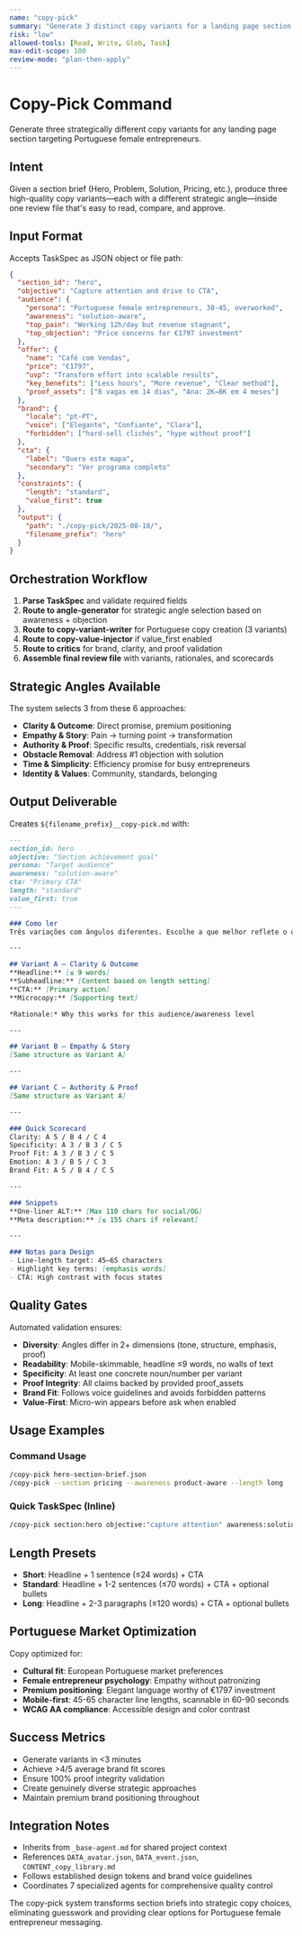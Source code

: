 ```yaml
---
name: "copy-pick"
summary: "Generate 3 distinct copy variants for a landing page section with strategic angles, rationales, and scorecards"
risk: "low"
allowed-tools: [Read, Write, Glob, Task]
max-edit-scope: 100
review-mode: "plan-then-apply"
---
```


# Copy-Pick Command

Generate three strategically different copy variants for any landing page section targeting Portuguese female entrepreneurs.

## Intent

Given a section brief (Hero, Problem, Solution, Pricing, etc.), produce three high-quality copy variants—each with a different strategic angle—inside one review file that's easy to read, compare, and approve.

## Input Format

Accepts TaskSpec as JSON object or file path:

```json
{
  "section_id": "hero",
  "objective": "Capture attention and drive to CTA",
  "audience": {
    "persona": "Portuguese female entrepreneurs, 30-45, overworked",
    "awareness": "solution-aware",
    "top_pain": "Working 12h/day but revenue stagnant",
    "top_objection": "Price concerns for €1797 investment"
  },
  "offer": {
    "name": "Café com Vendas",
    "price": "€1797",
    "uvp": "Transform effort into scalable results",
    "key_benefits": ["Less hours", "More revenue", "Clear method"],
    "proof_assets": ["8 vagas em 14 dias", "Ana: 2K→8K em 4 meses"]
  },
  "brand": {
    "locale": "pt-PT",
    "voice": ["Elegante", "Confiante", "Clara"],
    "forbidden": ["hard-sell clichés", "hype without proof"]
  },
  "cta": {
    "label": "Quero este mapa",
    "secondary": "Ver programa completo"
  },
  "constraints": {
    "length": "standard",
    "value_first": true
  },
  "output": {
    "path": "./copy-pick/2025-08-18/",
    "filename_prefix": "hero"
  }
}
```

## Orchestration Workflow

1. **Parse TaskSpec** and validate required fields
2. **Route to angle-generator** for strategic angle selection based on awareness + objection
3. **Route to copy-variant-writer** for Portuguese copy creation (3 variants)
4. **Route to copy-value-injector** if value_first enabled
5. **Route to critics** for brand, clarity, and proof validation
6. **Assemble final review file** with variants, rationales, and scorecards

## Strategic Angles Available

The system selects 3 from these 6 approaches:
- **Clarity & Outcome**: Direct promise, premium positioning
- **Empathy & Story**: Pain → turning point → transformation  
- **Authority & Proof**: Specific results, credentials, risk reversal
- **Obstacle Removal**: Address #1 objection with solution
- **Time & Simplicity**: Efficiency promise for busy entrepreneurs
- **Identity & Values**: Community, standards, belonging

## Output Deliverable

Creates `${filename_prefix}__copy-pick.md` with:

```markdown
---
section_id: hero
objective: "Section achievement goal"  
persona: "Target audience"
awareness: "solution-aware"
cta: "Primary CTA"
length: "standard"
value_first: true
---

### Como ler
Três variações com ângulos diferentes. Escolhe a que melhor reflete o que queres enfatizar nesta secção.

---

## Variant A — Clarity & Outcome
**Headline:** [≤ 9 words]
**Subheadline:** [Content based on length setting]  
**CTA:** [Primary action]
**Microcopy:** [Supporting text]

*Rationale:* Why this works for this audience/awareness level

---

## Variant B — Empathy & Story
[Same structure as Variant A]

---

## Variant C — Authority & Proof
[Same structure as Variant A]  

---

### Quick Scorecard
Clarity: A 5 / B 4 / C 4
Specificity: A 3 / B 3 / C 5
Proof Fit: A 3 / B 3 / C 5  
Emotion: A 3 / B 5 / C 3
Brand Fit: A 5 / B 4 / C 5

---

### Snippets  
**One-liner ALT:** [Max 110 chars for social/OG]
**Meta description:** [≤ 155 chars if relevant]

---

### Notas para Design
- Line-length target: 45–65 characters
- Highlight key terms: [emphasis words]
- CTA: High contrast with focus states
```

## Quality Gates

Automated validation ensures:
- **Diversity**: Angles differ in 2+ dimensions (tone, structure, emphasis, proof)
- **Readability**: Mobile-skimmable, headline ≤9 words, no walls of text
- **Specificity**: At least one concrete noun/number per variant  
- **Proof Integrity**: All claims backed by provided proof_assets
- **Brand Fit**: Follows voice guidelines and avoids forbidden patterns
- **Value-First**: Micro-win appears before ask when enabled

## Usage Examples

### Command Usage
```bash
/copy-pick hero-section-brief.json
/copy-pick --section pricing --awareness product-aware --length long
```

### Quick TaskSpec (Inline)
```bash
/copy-pick section:hero objective:"capture attention" awareness:solution-aware pain:"burnout" objection:"price" value_first:true
```

## Length Presets

- **Short**: Headline + 1 sentence (≤24 words) + CTA
- **Standard**: Headline + 1-2 sentences (≤70 words) + CTA + optional bullets
- **Long**: Headline + 2-3 paragraphs (≤120 words) + CTA + optional bullets

## Portuguese Market Optimization

Copy optimized for:
- **Cultural fit**: European Portuguese market preferences
- **Female entrepreneur psychology**: Empathy without patronizing
- **Premium positioning**: Elegant language worthy of €1797 investment  
- **Mobile-first**: 45-65 character line lengths, scannable in 60-90 seconds
- **WCAG AA compliance**: Accessible design and color contrast

## Success Metrics

- Generate variants in <3 minutes
- Achieve >4/5 average brand fit scores
- Ensure 100% proof integrity validation
- Create genuinely diverse strategic approaches
- Maintain premium brand positioning throughout

## Integration Notes

- Inherits from `_base-agent.md` for shared project context
- References `DATA_avatar.json`, `DATA_event.json`, `CONTENT_copy_library.md`
- Follows established design tokens and brand voice guidelines
- Coordinates 7 specialized agents for comprehensive quality control

The copy-pick system transforms section briefs into strategic copy choices, eliminating guesswork and providing clear options for Portuguese female entrepreneur messaging.